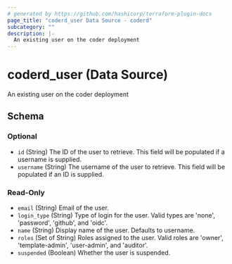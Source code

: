 ```yaml
---
# generated by https://github.com/hashicorp/terraform-plugin-docs
page_title: "coderd_user Data Source - coderd"
subcategory: ""
description: |-
  An existing user on the coder deployment
---
```


# coderd_user (Data Source)

An existing user on the coder deployment



<!-- schema generated by tfplugindocs -->
## Schema

### Optional

- `id` (String) The ID of the user to retrieve. This field will be populated if a username is supplied.
- `username` (String) The username of the user to retrieve. This field will be populated if an ID is supplied.

### Read-Only

- `email` (String) Email of the user.
- `login_type` (String) Type of login for the user. Valid types are 'none', 'password', 'github', and 'oidc'.
- `name` (String) Display name of the user. Defaults to username.
- `roles` (Set of String) Roles assigned to the user. Valid roles are 'owner', 'template-admin', 'user-admin', and 'auditor'.
- `suspended` (Boolean) Whether the user is suspended.
